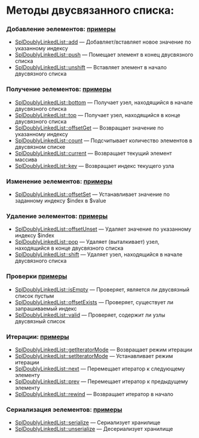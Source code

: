 # Методы двусвязанного списка:

### Добавление эелементов: [примеры](AddElementsTest.php)
- [SplDoublyLinkedList::add](https://www.php.net/manual/ru/spldoublylinkedlist.add.php) — Добавляет/вставляет новое значение по указанному индексу
- [SplDoublyLinkedList::push](https://www.php.net/manual/ru/spldoublylinkedlist.push.php) — Помещает элемент в конец двусвязного списка
- [SplDoublyLinkedList::unshift](https://www.php.net/manual/ru/spldoublylinkedlist.unshift.php) — Вставляет элемент в начало двусвязного списка

### Получение эелементов: [примеры](GetElementsTest.php)
- [SplDoublyLinkedList::bottom](https://www.php.net/manual/ru/spldoublylinkedlist.bottom.php) — Получает узел, находящийся в начале двусвязного списка
- [SplDoublyLinkedList::top](https://www.php.net/manual/ru/spldoublylinkedlist.top.php) — Получает узел, находящийся в конце двусвязного списка
- [SplDoublyLinkedList::offsetGet](https://www.php.net/manual/ru/spldoublylinkedlist.offsetget.php) — Возвращает значение по указанному индексу
- [SplDoublyLinkedList::count](https://www.php.net/manual/ru/spldoublylinkedlist.count.php) — Подсчитывает количество элементов в двусвязном списке
- [SplDoublyLinkedList::current](https://www.php.net/manual/ru/spldoublylinkedlist.current.php) — Возвращает текущий элемент массива
- [SplDoublyLinkedList::key](https://www.php.net/manual/ru/spldoublylinkedlist.key.php) — Возвращает индекс текущего узла

### Изменение эелементов: [примеры](EditElementsTest.php)
- [SplDoublyLinkedList::offsetSet](https://www.php.net/manual/ru/spldoublylinkedlist.offsetset.php) — Устанавливает значение по заданному индексу $index в $value

### Удаление эелементов: [примеры](GetElementsTest.php)
- [SplDoublyLinkedList::offsetUnset](https://www.php.net/manual/ru/spldoublylinkedlist.offsetunset.php) — Удаляет значение по указанному индексу $index
- [SplDoublyLinkedList::pop](https://www.php.net/manual/ru/spldoublylinkedlist.pop.php) — Удаляет (выталкивает) узел, находящийся в конце двусвязного списка
- [SplDoublyLinkedList::shift](https://www.php.net/manual/ru/spldoublylinkedlist.shift.php) — Удаляет узел, находящийся в начале двусвязного списка

### Проверки [примеры](AssertsTest.php)
- [SplDoublyLinkedList::isEmpty](https://www.php.net/manual/ru/spldoublylinkedlist.isempty.php) — Проверяет, является ли двусвязный список пустым
- [SplDoublyLinkedList::offsetExists](https://www.php.net/manual/ru/spldoublylinkedlist.offsetexists.php) — Проверяет, существует ли запрашиваемый индекс
- [SplDoublyLinkedList::valid](https://www.php.net/manual/ru/spldoublylinkedlist.valid.php) — Проверяет, содержит ли узлы двусвязный список

### Итерации: [примеры](IteratorTest.php)
- [SplDoublyLinkedList::getIteratorMode](https://www.php.net/manual/ru/spldoublylinkedlist.getiteratormode.php) — Возвращает режим итерации
- [SplDoublyLinkedList::setIteratorMode](https://www.php.net/manual/ru/spldoublylinkedlist.setiteratormode.php) — Устанавливает режим итерации
- [SplDoublyLinkedList::next](https://www.php.net/manual/ru/spldoublylinkedlist.next.php) — Перемещает итератор к следующему элементу
- [SplDoublyLinkedList::prev](https://www.php.net/manual/ru/spldoublylinkedlist.prev.php) — Перемещает итератор к предыдущему элементу
- [SplDoublyLinkedList::rewind](https://www.php.net/manual/ru/spldoublylinkedlist.rewind.php) — Возвращает итератор в начало

### Сериализация эелементов: [примеры](SerializeTest.php)
- [SplDoublyLinkedList::serialize](https://www.php.net/manual/ru/spldoublylinkedlist.serialize.php) — Сериализует хранилище
- [SplDoublyLinkedList::unserialize](https://www.php.net/manual/ru/spldoublylinkedlist.unserialize.php) — Десериализует хранилище